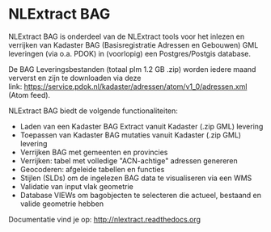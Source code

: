 # NLExtract BAG

NLExtract BAG is onderdeel van de NLExtract tools voor het inlezen en verrijken van Kadaster BAG 
(Basisregistratie Adressen en Gebouwen) GML leveringen (via o.a. PDOK) in (voorlopig) een Postgres/Postgis database.

De BAG Leveringsbestanden (totaal plm 1.2 GB .zip) worden iedere maand ververst en zijn te downloaden via deze  
link: https://service.pdok.nl/kadaster/adressen/atom/v1_0/adressen.xml (Atom feed).

NLExtract BAG biedt de volgende functionaliteiten:

* Laden van een Kadaster BAG Extract vanuit Kadaster (.zip GML) levering
* Toepassen van Kadaster BAG mutaties vanuit Kadaster (.zip GML) levering
* Verrijken BAG met gemeenten en provincies
* Verrijken: tabel met volledige "ACN-achtige" adressen genereren
* Geocoderen: afgeleide tabellen en functies
* Stijlen (SLDs) om de ingelezen BAG data te visualiseren via een WMS
* Validatie van input vlak geometrie
* Database VIEWs om bagobjecten te selecteren die actueel, bestaand en valide geometrie hebben

Documentatie vind je op: http://nlextract.readthedocs.org
